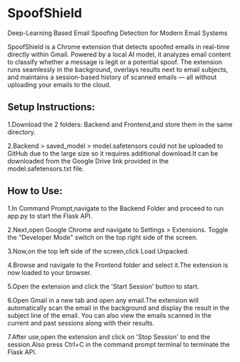 # SpoofShield
Deep-Learning Based Email Spoofing Detection for Modern Email Systems

SpoofShield is a Chrome extension that detects spoofed emails in real-time directly within Gmail. Powered by a local AI model, it analyzes email content to classify whether a message is legit or a potential spoof. The extension runs seamlessly in the background, overlays results next to email subjects, and maintains a session-based history of scanned emails — all without uploading your emails to the cloud.

## Setup Instructions:

1.Download the 2 folders: Backend and Frontend,and store them in the same directory.

2.Backend > saved_model > model.safetensors could not be uploaded to GitHub due to the large size so it requires additional download.It can be downloaded from the Google Drive link provided in the model.safetensors.txt file.


## How to Use:

1.In Command Prompt,navigate to the Backend Folder and proceed to run app.py to start the Flask API.

2.Next,open Google Chrome and navigate to Settings > Extensions. Toggle the "Developer Mode" switch on the top right side of the screen.

3.Now,on the top left side of the screen,click Load Unpacked.

4.Browse and navigate to the Frontend folder and select it.The extension is now loaded to your browser.

5.Open the extension and click the 'Start Session' button to start.

6.Open Gmail in a new tab and open any email.The extension will automatically scan the email in the background and display the result in the subject line of the email. You can also view the emails scanned in the current and past sessions along with their results.

7.After use,open the extension and click on 'Stop Session' to end the session.Also press Ctrl+C in the command prompt terminal to terminate the Flask API.
